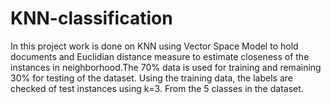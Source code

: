# KNN-classification
In this project work is done on KNN using Vector Space Model to hold documents and Euclidian distance measure
to estimate closeness of the instances in neighborhood.The 70% data is used for training and remaining 30% for testing of the dataset. Using the training data, the labels are checked of test instances using k=3. From the 5 classes in the dataset.